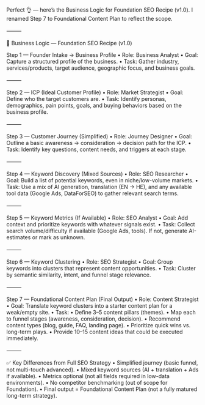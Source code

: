 Perfect 👌 — here’s the Business Logic for Foundation SEO Recipe (v1.0).
I renamed Step 7 to Foundational Content Plan to reflect the scope.

⸻

🧩 Business Logic — Foundation SEO Recipe (v1.0)

Step 1 — Founder Intake → Business Profile
	•	Role: Business Analyst
	•	Goal: Capture a structured profile of the business.
	•	Task: Gather industry, services/products, target audience, geographic focus, and business goals.

⸻

Step 2 — ICP (Ideal Customer Profile)
	•	Role: Market Strategist
	•	Goal: Define who the target customers are.
	•	Task: Identify personas, demographics, pain points, goals, and buying behaviors based on the business profile.

⸻

Step 3 — Customer Journey (Simplified)
	•	Role: Journey Designer
	•	Goal: Outline a basic awareness → consideration → decision path for the ICP.
	•	Task: Identify key questions, content needs, and triggers at each stage.

⸻

Step 4 — Keyword Discovery (Mixed Sources)
	•	Role: SEO Researcher
	•	Goal: Build a list of potential keywords, even in niche/low-volume markets.
	•	Task: Use a mix of AI generation, translation (EN → HE), and any available tool data (Google Ads, DataForSEO) to gather relevant search terms.

⸻

Step 5 — Keyword Metrics (If Available)
	•	Role: SEO Analyst
	•	Goal: Add context and prioritize keywords with whatever signals exist.
	•	Task: Collect search volume/difficulty if available (Google Ads, tools). If not, generate AI-estimates or mark as unknown.

⸻

Step 6 — Keyword Clustering
	•	Role: SEO Strategist
	•	Goal: Group keywords into clusters that represent content opportunities.
	•	Task: Cluster by semantic similarity, intent, and funnel stage relevance.

⸻

Step 7 — Foundational Content Plan (Final Output)
	•	Role: Content Strategist
	•	Goal: Translate keyword clusters into a starter content plan for a weak/empty site.
	•	Task:
	•	Define 3–5 content pillars (themes).
	•	Map each to funnel stages (awareness, consideration, decision).
	•	Recommend content types (blog, guide, FAQ, landing page).
	•	Prioritize quick wins vs. long-term plays.
	•	Provide 10–15 content ideas that could be executed immediately.

⸻

✅ Key Differences from Full SEO Strategy
	•	Simplified journey (basic funnel, not multi-touch advanced).
	•	Mixed keyword sources (AI + translation + Ads if available).
	•	Metrics optional (not all fields required in low-data environments).
	•	No competitor benchmarking (out of scope for Foundation).
	•	Final output = Foundational Content Plan (not a fully matured long-term strategy).

